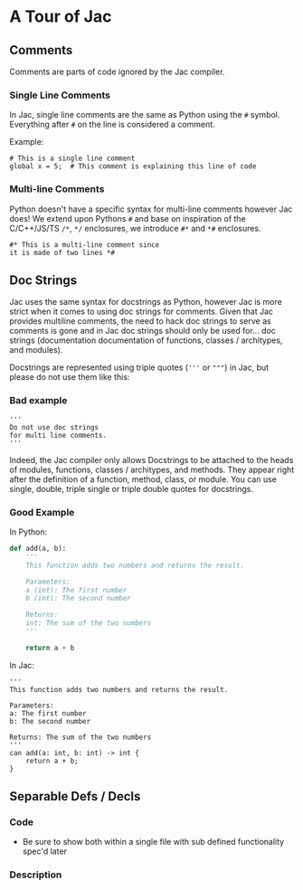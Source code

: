 # A Tour of Jac

## Comments

Comments are parts of code ignored by the Jac compiler.

### Single Line Comments

In Jac, single line comments are the same as Python using the `#` symbol. Everything after `#` on the line is considered a comment.

Example:

```jac
# This is a single line comment
global x = 5;  # This comment is explaining this line of code
```

### Multi-line Comments

Python doesn't have a specific syntax for multi-line comments however Jac does! We extend upon Pythons `#` and base on inspiration of the C/C++/JS/TS `/*`, `*/` enclosures, we introduce `#*` and `*#` enclosures.

```jac
#* This is a multi-line comment since
it is made of two lines *#
```

## Doc Strings

Jac uses the same syntax for docstrings as Python, however Jac is more strict when it comes to using doc strings for comments. Given that Jac provides multiline comments, the need to hack doc strings to serve as comments is gone and in Jac doc strings should only be used for... doc strings (documentation documentation of functions, classes / architypes, and modules).

Docstrings are represented using triple quotes (`'''` or `"""`) in Jac, but please do not use them like this:

### Bad example
```Jac
'''
Do not use doc strings
for multi line comments.
'''
```

Indeed, the Jac compiler only allows Docstrings to be attached to the heads of modules, functions, classes / architypes, and methods. They appear right after the definition of a function, method, class, or module. You can use single, double, triple single or triple double quotes for docstrings.

### Good Example
In Python:

```python
def add(a, b):
    '''
    This function adds two numbers and returns the result.

    Parameters:
    a (int): The first number
    b (int): The second number

    Returns:
    int: The sum of the two numbers
    '''

    return a + b
```

In Jac:

```Jac
'''
This function adds two numbers and returns the result.

Parameters:
a: The first number
b: The second number

Returns: The sum of the two numbers
'''
can add(a: int, b: int) -> int {
    return a + b;
}
```

## Separable Defs / Decls

### Code

* Be sure to show both within a single file with sub defined functionality spec'd later

### Description